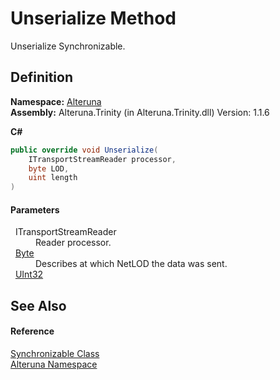# Unserialize Method


Unserialize Synchronizable.



## Definition
**Namespace:** <a href="N_Alteruna">Alteruna</a>  
**Assembly:** Alteruna.Trinity (in Alteruna.Trinity.dll) Version: 1.1.6

**C#**
``` C#
public override void Unserialize(
	ITransportStreamReader processor,
	byte LOD,
	uint length
)
```



#### Parameters
<dl><dt>  ITransportStreamReader</dt><dd>Reader processor.</dd><dt>  <a href="https://learn.microsoft.com/dotnet/api/system.byte" target="_blank" rel="noopener noreferrer">Byte</a></dt><dd>Describes at which NetLOD the data was sent.</dd><dt>  <a href="https://learn.microsoft.com/dotnet/api/system.uint32" target="_blank" rel="noopener noreferrer">UInt32</a></dt><dd /></dl>

## See Also


#### Reference
<a href="T_Alteruna_Synchronizable">Synchronizable Class</a>  
<a href="N_Alteruna">Alteruna Namespace</a>  
